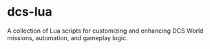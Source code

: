 # dcs-lua
A collection of Lua scripts for customizing and enhancing DCS World missions, automation, and gameplay logic.
